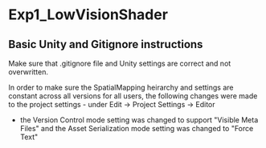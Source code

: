 # Exp1_LowVisionShader

## Basic Unity and Gitignore instructions
Make sure that .gitignore file and Unity settings are correct and not overwritten.

In order to make sure the SpatialMapping heirarchy and settings are
constant across all versions for all users, the following changes were
made to the project settings - under Edit -> Project Settings -> Editor
- the Version Control mode setting was changed to support "Visible Meta
Files" and the Asset Serialization mode setting was changed to "Force
Text"